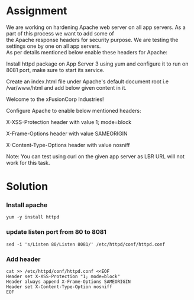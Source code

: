 # Assignment
We are working on hardening Apache web server on all app servers. As a part of this process we want to add some of  
the Apache response headers for security purpose. We are testing the settings one by one on all app servers.  
As per details mentioned below enable these headers for Apache:


Install httpd package on App Server 3 using yum and configure it to run on 8081 port, make sure to start its service.

Create an index.html file under Apache's default document root i.e /var/www/html and add below given content in it.

Welcome to the xFusionCorp Industries!

Configure Apache to enable below mentioned headers:

X-XSS-Protection header with value 1; mode=block

X-Frame-Options header with value SAMEORIGIN

X-Content-Type-Options header with value nosniff

Note: You can test using curl on the given app server as LBR URL will not work for this task.

# Solution
### Install apache
```
yum -y install httpd
```

### update listen port from 80 to 8081
```
sed -i 's/Listen 80/Listen 8081/' /etc/httpd/conf/httpd.conf
```

### Add header
```
cat >> /etc/httpd/conf/httpd.conf <<EOF
Header set X-XSS-Protection "1; mode=block"                                                                      
Header always append X-Frame-Options SAMEORIGIN                                                                  
Header set X-Content-Type-Option nosniff  
EOF
```
